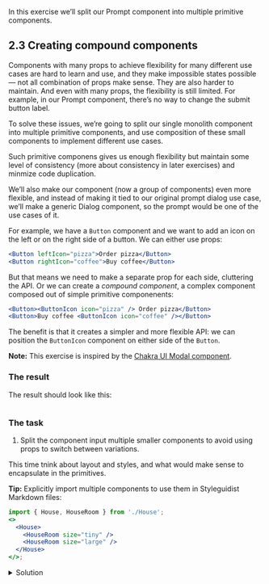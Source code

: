 In this exercise we’ll split our Prompt component into multiple primitive components.

## 2.3 Creating compound components

Components with many props to achieve flexibility for many different use cases are hard to learn and use, and they make impossible states possible — not all combination of props make sense. They are also harder to maintain. And even with many props, the flexibility is still limited. For example, in our Prompt component, there’s no way to change the submit button label.

To solve these issues, we’re going to split our single monolith component into multiple primitive components, and use composition of these small components to implement different use cases.

Such primitive componens gives us enough flexibility but maintain some level of consistency (more about consistency in later exercises) and minmize code duplication.

We’ll also make our component (now a group of components) even more flexible, and instead of making it tied to our original prompt dialog use case, we’ll make a generic Dialog component, so the prompt would be one of the use cases of it.

For example, we have a `Button` component and we want to add an icon on the left or on the right side of a button. We can either use props:

```jsx static
<Button leftIcon="pizza">Order pizza</Button>
<Button rightIcon="coffee">Buy coffee</Button>
```

But that means we need to make a separate prop for each side, cluttering the API. Or we can create a _compound component_, a complex component composed out of simple primitive componenents:

```jsx static
<Button><ButtonIcon icon="pizza" /> Order pizza</Button>
<Button>Buy coffee <ButtonIcon icon="coffee" /></Button>
```

The benefit is that it creates a simpler and more flexible API: we can position the `ButtonIcon` component on either side of the `Button`.

**Note:** This exercise is inspired by the [Chakra UI Modal component](https://chakra-ui.com/modal).

### The result

The result should look like this:

```jsx {"file": "final/Dialog.md", "noeditor": true}
```

### The task

1. Split the component input multiple smaller components to avoid using props to switch between variations.

This time tnink about layout and styles, and what would make sense to encapsulate in the primitives.

**Tip:** Explicitly import multiple components to use them in Styleguidist Markdown files:

```jsx static
import { House, HouseRoom } from './House';
<>
  <House>
    <HouseRoom size="tiny" />
    <HouseRoom size="large" />
  </House>
</>;
```

<details>
 <summary>Solution</summary>

The `Dialog` component (`src/exercises/2-2-Compound_components/Dialog.js`):

```jsx {"file": "final/Dialog.js", "static": true}
```

The usage (`src/exercises/2-2-Compound_components/Dialog.md`):

```md {"file": "final/Dialog.md", "static": true}
```

</details>
